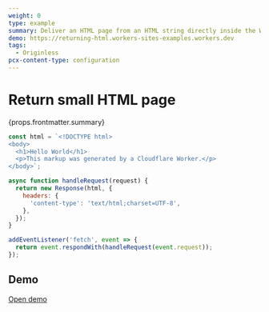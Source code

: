 ```yaml
---
weight: 0
type: example
summary: Deliver an HTML page from an HTML string directly inside the Worker script.
demo: https://returning-html.workers-sites-examples.workers.dev
tags:
  - Originless
pcx-content-type: configuration
---
```


# Return small HTML page

<ContentColumn>
  <p>{props.frontmatter.summary}</p>
</ContentColumn>

```js
const html = `<!DOCTYPE html>
<body>
  <h1>Hello World</h1>
  <p>This markup was generated by a Cloudflare Worker.</p>
</body>`;

async function handleRequest(request) {
  return new Response(html, {
    headers: {
      'content-type': 'text/html;charset=UTF-8',
    },
  });
}

addEventListener('fetch', event => {
  return event.respondWith(handleRequest(event.request));
});
```

## Demo

<p>
  <a href={props.frontmatter.demo}>Open demo</a>
</p>

<Demo src={props.frontmatter.demo} title={props.frontmatter.summary} height="150" />
